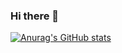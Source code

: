 ### Hi there 👋

[![Anurag's GitHub stats](https://github-readme-stats.vercel.app/api?username=schnells&hide=stars&count_private=true)](https://github.com/anuraghazra/github-readme-stats)
